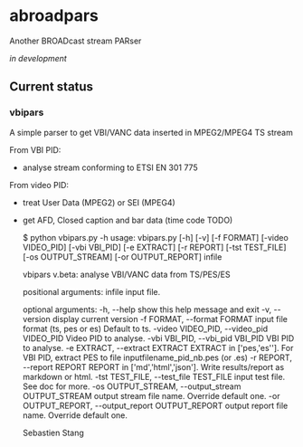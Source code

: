 abroadpars
==========

Another BROADcast stream PARser     

_in development_     

## Current status 
### vbipars
A simple parser to get VBI/VANC data inserted in MPEG2/MPEG4 TS stream    

From VBI PID:   
* analyse stream conforming to ETSI EN 301 775   
      
From video PID:   
* treat User Data (MPEG2) or SEI (MPEG4)    
* get AFD, Closed caption and bar data (time code TODO)    

  $ python vbipars.py -h
  usage: vbipars.py [-h] [-v] [-f FORMAT] [-video VIDEO_PID] [-vbi VBI_PID]
                    [-e EXTRACT] [-r REPORT] [-tst TEST_FILE]
                    [-os OUTPUT_STREAM] [-or OUTPUT_REPORT]
                    infile

  vbipars v.beta: analyse VBI/VANC data from TS/PES/ES

  positional arguments:
    infile                input file.

  optional arguments:
    -h, --help            show this help message and exit
    -v, --version         display current version
    -f FORMAT, --format FORMAT
                          input file format (ts, pes or es) Default to ts.
    -video VIDEO_PID, --video_pid VIDEO_PID
                          Video PID to analyse.
    -vbi VBI_PID, --vbi_pid VBI_PID
                          VBI PID to analyse.
    -e EXTRACT, --extract EXTRACT
                          EXTRACT in ['pes,'es'']. For VBI PID, extract PES to
                          file inputfilename_pid_nb.pes (or .es)
    -r REPORT, --report REPORT
                          REPORT in ['md','html','json']. Write results/report
                          as markdown or html.
    -tst TEST_FILE, --test_file TEST_FILE
                          input test file. See doc for more.
    -os OUTPUT_STREAM, --output_stream OUTPUT_STREAM
                          output stream file name. Override default one.
    -or OUTPUT_REPORT, --output_report OUTPUT_REPORT
                          output report file name. Override default one.

  Sebastien Stang


